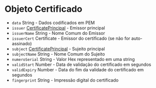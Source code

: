 # Objeto Certificado

* `data` String - Dados codificados em PEM
* `issuer` [CertificatePrincipal](certificate-principal.md) - Emissor principal
* `issuerName` String - Nome Comum do Emissor
* `issuerCert` Certificate - Emissor do certificado (se não for auto-assinado)
* `subject` [CertificatePrincipal](certificate-principal.md) - Sujeito principal
* `subjectName` String - Nome Comum do Sujeito
* `numeroSerial` String - Valor Hex representado em uma string
* `validStart` Number - Data de validação do certificado em segundos
* `validExpiry` Number - Data do fim da validade do certificado em segundos
* `fingerprint` String - Impressão digital do certificado
